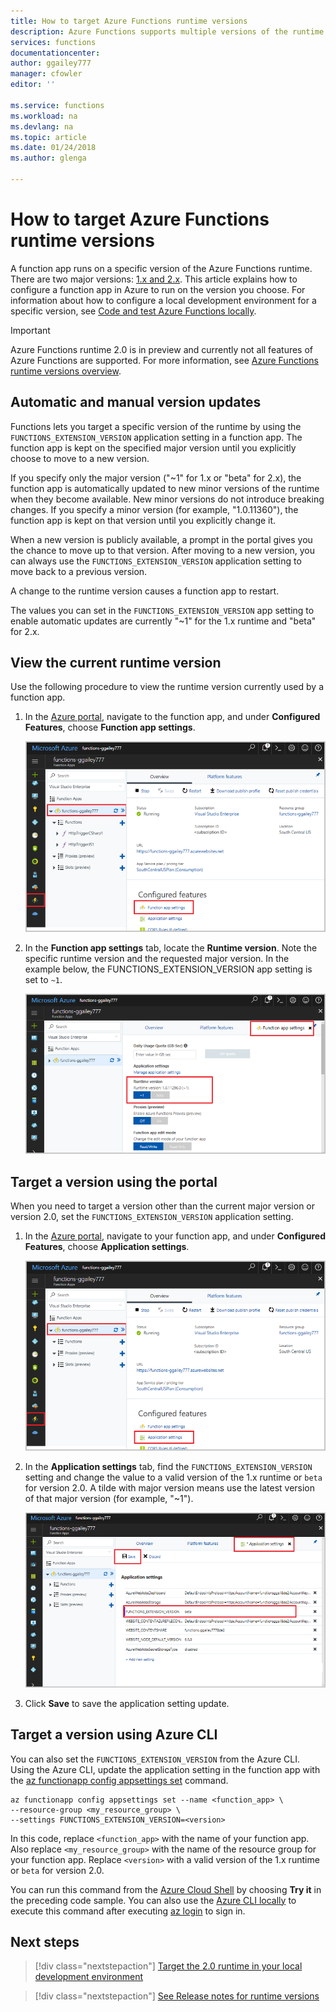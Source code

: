 ```yaml
---
title: How to target Azure Functions runtime versions
description: Azure Functions supports multiple versions of the runtime. Learn how to specify the runtime version of a function app hosted in Azure.
services: functions
documentationcenter: 
author: ggailey777
manager: cfowler
editor: ''

ms.service: functions
ms.workload: na
ms.devlang: na
ms.topic: article
ms.date: 01/24/2018
ms.author: glenga

---
```

# How to target Azure Functions runtime versions

A function app runs on a specific version of the Azure Functions runtime. There are two major versions: [1.x and 2.x](functions-versions.md). This article explains how to configure a function app in Azure to run on the version you choose. For information about how to configure a local development environment for a specific version, see [Code and test Azure Functions locally](functions-run-local.md).

>[!IMPORTANT]   
> Azure Functions runtime 2.0 is in preview and currently not all features of Azure Functions are supported. For more information, see [Azure Functions runtime versions overview](functions-versions.md).

## Automatic and manual version updates

Functions lets you target a specific version of the runtime by using the `FUNCTIONS_EXTENSION_VERSION` application setting in a function app. The function app is kept on the specified major version until you explicitly choose to move to a new version.

If you specify only the major version ("~1" for 1.x or "beta" for 2.x), the function app is automatically updated to new minor versions of the runtime when they become available. New minor versions do not introduce breaking changes. If you specify a minor version (for example, "1.0.11360"), the function app is kept on that version until you explicitly change it. 

When a new version is publicly available, a prompt in the portal gives you the chance to move up to that version. After moving to a new version, you can always use the `FUNCTIONS_EXTENSION_VERSION` application setting to move back to a previous version.

A change to the runtime version causes a function app to restart.

The values you can set in the `FUNCTIONS_EXTENSION_VERSION` app setting to enable automatic updates are currently "~1" for the 1.x runtime and "beta" for 2.x.

## View the current runtime version

Use the following procedure to view the runtime version currently used by a function app. 

1. In the [Azure portal](https://portal.azure.com), navigate to the function app, and under **Configured Features**, choose **Function app settings**. 

    ![Select function app settings](./media/functions-versions/add-update-app-setting.png)

2. In the **Function app settings** tab, locate the **Runtime version**. Note the specific runtime version and the requested major version. In the example below, the FUNCTIONS\_EXTENSION\_VERSION app setting is set to `~1`.
 
   ![Select function app settings](./media/functions-versions/function-app-view-version.png)

## Target a version using the portal

When you need to target a version other than the current major version or version 2.0, set the `FUNCTIONS_EXTENSION_VERSION` application setting.

1. In the [Azure portal](https://portal.azure.com), navigate to your function app, and under **Configured Features**, choose **Application settings**.

    ![Select function app settings](./media/functions-versions/add-update-app-setting1a.png)

2. In the **Application settings** tab, find the `FUNCTIONS_EXTENSION_VERSION` setting and change the value to a valid version of the 1.x runtime or `beta` for version 2.0. A tilde with major version means use the latest version of that major version (for example, "~1"). 

    ![Set the function app setting](./media/functions-versions/add-update-app-setting2.png)

3. Click **Save** to save the application setting update. 

## Target a version using Azure CLI

 You can also set the `FUNCTIONS_EXTENSION_VERSION` from the Azure CLI. Using the Azure CLI, update the application setting in the function app with the [az functionapp config appsettings set](/cli/azure/functionapp/config/appsettings#set) command.

```azurecli-interactive
az functionapp config appsettings set --name <function_app> \
--resource-group <my_resource_group> \
--settings FUNCTIONS_EXTENSION_VERSION=<version>
```
In this code, replace `<function_app>` with the name of your function app. Also replace `<my_resource_group>` with the name of the resource group for your function app. Replace `<version>` with a valid version of the 1.x runtime or `beta` for version 2.0. 

You can run this command from the [Azure Cloud Shell](../cloud-shell/overview.md) by choosing **Try it** in the preceding code sample. You can also use the [Azure CLI locally](/cli/azure/install-azure-cli) to execute this command after executing [az login](/cli/azure#az_login) to sign in.

## Next steps

> [!div class="nextstepaction"]
> [Target the 2.0 runtime in your local development environment](functions-run-local.md)

> [!div class="nextstepaction"]
> [See Release notes for runtime versions](https://github.com/Azure/azure-webjobs-sdk-script/releases)